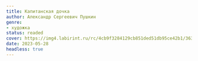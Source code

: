 ```yaml
---
title: Капитанская дочка
author: Александр Сергеевич Пушкин
genre:
- художка
status: readed
cover: https://img4.labirint.ru/rc/4cb9f3284129cb851ded51db95ce42b1/363x561q80/books52/510554/cover.jpg?1612693778
date: 2023-05-28
headless: true
---
```


